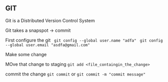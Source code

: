 ## GIT
Git is a Distributed Version Control System


Git takes a snapspot -> commit

First configure the git
` git config --global user.name "adfa"`
` git config --global user.email "asdfa@gmail.com"`


Make some change


MOve that change to staging
`git add <file_containgin_the_change>`

commit the change
`git commit`
  or
`git commit -m "commit message"`
